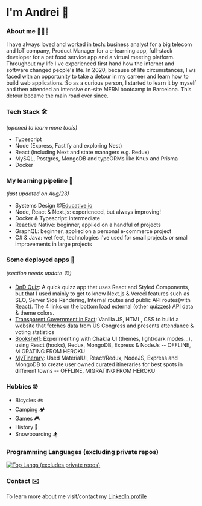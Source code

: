 # I'm Andrei 👋 

### About me 👨🏻‍💻

I have always loved and worked in tech: business analyst for a big telecom and IoT company, Product Manager for a e-learning app, full-stack developer for a pet food service app and a virtual meeting platform. Throughout my life I've experienced first hand how the internet and software changed people's life. In 2020, because of life circumstances, I ws faced witn an opportunity to take a detour in my carreer and learn how to build web applications. So as a curious person, I started to learn it by myself and then attended an intensive on-site MERN bootcamp in Barcelona. This detour became the main road ever since.

### Tech Stack 🛠
*(opened to learn more tools)*

- Typescript
- Node (Express, Fastify and exploring Nest)
- React (including Next and state managers e.g. Redux)
- MySQL, Postgres, MongoDB and typeORMs like Knux and Prisma
- Docker

### My learning pipeline 🌱
*(last updated on Aug/23)*
- Systems Design @[Educative.io](https://www.educative.io/path/deep-dive-into-system-design-interview)
- Node, React & Next.js: experienced, but always improving!
- Docker & Typescript: intermediate
- Reactive Native: beginner, applied on a handful of projects
- GraphQL: beginner, applied on a personal e-commerce project
- C# & Java: wet feet, technologies I've used for small projects or small improvements in large projects

### Some deployed apps 🚀
*(section needs update 🏗️)*

- [DnD Quiz](https://dnd-quiz.andrei-ce.vercel.app/): A quick quizz app that uses React and Styled Components, but that I used mainly to get to know Next.js & Vercel features such as SEO, Server Side Rendering, Internal routes and public API routes(with React). The 4 links on the bottom load external (other quizzes) API data & theme colors.
- [Transparent Government in Fact](https://andrei-ce.github.io/TGiF/): Vanilla JS, HTML, CSS to build a website that fetches data from US Congress and presents attendance & voting statistics
- [Bookshelf](https://bookshelf-ac.herokuapp.com/): Experimenting with Chakra UI (themes, light/dark modes...), using React (hooks), Redux, MongoDB, Express & NodeJs -- OFFLINE, MIGRATING FROM HEROKU
- [MyTinerary](https://mytinerary-ac.herokuapp.com/): Used MaterialUI, React/Redux, NodeJS, Express and MongoDB to create user owned curated itineraries for best spots in different towns -- OFFLINE, MIGRATING FROM HEROKU


### Hobbies 🤓
- Bicycles 🚲 
- Camping 🏕
- Games 🎮
- History 📖
- Snowboarding 🏂

### Programming Languages (excluding private repos)
[![Top Langs (excludes private repos)](https://github-readme-stats.vercel.app/api/top-langs/?username=andrei-ce)](https://github.com/andrei-ce/github-readme-stats)

### Contact ✉️
To learn more about me visit/contact my [LinkedIn profile](https://www.linkedin.com/in/andreice/)
